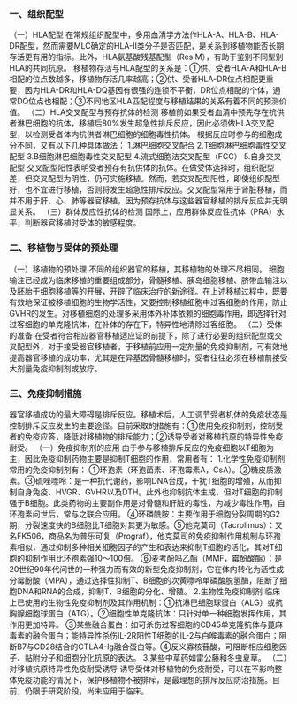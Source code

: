 


### 一、组织配型
（一）HLA配型
在常规组织配型中，多用血清学方法作HLA-A、HLA-B、HLA-DR配型，然而需要MLC确定的HLA-Ⅱ类分子是否匹配，是关系到移植物能否长期存活更有用的指标。此外，HLA氨基酸残基配型（Res M），有助于鉴别不同型别HLA的共同抗原。
移植物存活与HLA配型的关系是：①供、受者HLA-A和HLA-B相配的位点数越多，移植物存活几率越高；②供、受者HLA-DR位点相配更重要，因为HLA-DR和HLA-DQ基因有很强的连锁不平衡，DR位点相配的个体，通常DQ位点也相配；③不同地区HLA匹配程度与移植结果的关系有着不同的预测价值。
（二）HLA交叉配型与预存抗体的检测
移植前如果受者血清中预先存在抗供者淋巴细胞的抗体，移植后80%发生超急性排斥反应，因此必须做HLA交叉配型，以检测受者体内抗供者淋巴细胞的细胞毒性抗体。
根据反应时参与的细胞成分不同，又有以下几种具体做法：
1.淋巴细胞交叉配合
2.T细胞淋巴细胞毒性交叉配型
3.B细胞淋巴细胞毒性交叉配型
4.流式细胞法交叉配型（FCC）
5.自身交叉配型
交叉配型阳性表明受者预存有抗供体的抗体。在做受体选择时，组织配型差，但交叉配型为阴性，仍可实施移植。然而，若交叉配型阳性，即使组织配型好，也不宜进行移植，否则将发生超急性排斥反应。交叉配型常用于肾脏移植，而并不用于肝、心、肺等器官移植，因为预存抗体与这些器官移植的排斥反应并无明显关系。
（三）群体反应性抗体的检测
国际上，应用群体反应性抗体（PRA）水平，判断器官移植时受体的敏感程度。

### 二、移植物与受体的预处理
（一）移植物的预处理
不同的组织器官的移植，其移植物的处理不尽相同。
细胞输注已经成为临床移植的重要组成部分，骨髓移植、胰岛细胞移植、脐带血输注以及胚胎干细胞移植等的开展，开辟了临床治疗的新途径。在上述移植过程中，既要有效地保证被移植细胞的生物学活性，又要控制移植细胞中过客细胞的作用，防止GVHR的发生。对移植细胞的处理多采用体外补体依赖的细胞毒作用，即选择针对过客细胞的单克隆抗体，在补体的存在下，特异性地清除过客细胞。
（二）受体的准备
在受者符合相应器官移植适应证的前提下，除了进行必要的组织配型或交叉配型外，对于接受器官移植者，于移植前应用一定剂量的免疫抑制剂，可有效地提高器官移植的成功率，尤其是在异基因骨髓移植时，受者往往必须在移植前接受大剂量免疫抑制剂或放疗。

### 三、免疫抑制措施
器官移植成功的最大障碍是排斥反应。移植术后，人工调节受者机体的免疫状态是控制排斥反应发生的主要途径。目前采取的措施有：①使用免疫抑制剂，控制受者的免疫应答，降低对移植物的排斥能力；②诱导受者对移植抗原的特异性免疫耐受。
（一）免疫抑制剂的应用
由于参与移植排斥反应的免疫细胞以T细胞为主，因此免疫抑制药物主要是抑制T细胞的作用，常用者有：
1.化学性免疫抑制剂
常用的免疫抑制剂有：
①环孢素（环孢菌素、环孢霉素A，CsA）。②糖皮质激素。③硫唑嘌呤：是一种抗代谢药，影响DNA合成，干扰T细胞的增殖，从而抑制自身免疫、HVGR、GVHR以及DTH。此外也抑制抗体生成，但对T细胞的抑制强于B细胞。此类药物的主要副作用是对骨髓和肝脏的毒性，为减少毒性作用，自环孢素问世后，常与之联合应用。
④环磷酰胺：主要作用于细胞分裂周期的G2期，分裂速度快的B细胞比T细胞对其更为敏感。⑤他克莫司（Tacrolimus）：又名FK506，商品名为普乐可复（Prograf），他克莫司的免疫抑制作用机制与环孢素相似，通过抑制多种相关细胞因子的产生和表达来抑制T细胞的活化，其对T细胞的抑制作用比环孢素强10～100倍。
⑥麦考酚吗乙酯（MMF，霉酚酸酯）：是20世纪90年代问世的一种强力而有效的新型免疫抑制剂，它在体内转化为活性成分霉酚酸（MPA），通过选择性抑制T、B细胞的次黄嘌呤单磷酸脱氢酶，阻断了细胞DNA和RNA的合成，抑制T、B细胞的分化、增殖。
2.生物性免疫抑制剂
临床上已使用的生物性免疫抑制剂及其作用机制：①抗淋巴细胞球蛋白（ALG）或抗胸腺细胞球蛋白（ATG）。②细胞性单克隆抗体：只针对单一种细胞发挥作用，其作用更加特异。
③某些融合蛋白：如可杀伤过客细胞的CD45单克隆抗体与蓖麻毒素的融合蛋白；能特异性杀伤IL-2R阳性T细胞的IL-2与白喉毒素的融合蛋白；阻断B7与CD28结合的CTLA4-Ig融合蛋白等。④反义寡核苷酸，可阻断相应细胞因子、黏附分子和细胞分化抗原的表达。
3.某些中草药如雷公藤和冬虫夏草。
（二）对移植抗原特异性免疫耐受诱导
诱导受体对移植物的免疫耐受，可以在不影响整体免疫功能的情况下，保护移植物不被排斥，是最理想的排斥反应防治措施。目前，仍限于研究阶段，尚未应用于临床。

